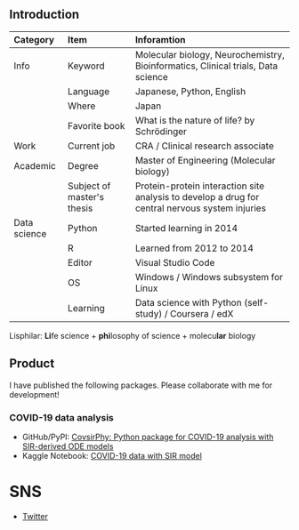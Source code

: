 ## Introduction
|Category|Item|Inforamtion|
|:--|:--|:--|
| Info | Keyword | Molecular biology, Neurochemistry, Bioinformatics, Clinical trials, Data science |
|| Language | Japanese, Python, English |
|| Where | Japan |
|| Favorite book | What is the nature of life? by Schrödinger |
| Work | Current job | CRA / Clinical research associate |
| Academic | Degree | Master of Engineering (Molecular biology) |
|| Subject of master's thesis | Protein-protein interaction site analysis to develop a drug for central nervous system injuries
| Data science | Python | Started learning in 2014 |
|| R | Learned from 2012 to 2014 |
|| Editor | Visual Studio Code |
|| OS | Windows / Windows subsystem for Linux |
|| Learning | Data science with Python (self-study) / Coursera / edX |

Lisphilar: **Li**fe science + **phi**losophy of science + molecu**lar** biology

## Product
I have published the following packages. Please collaborate with me for development!

### COVID-19 data analysis
- GitHub/PyPI: [CovsirPhy: Python package for COVID-19 analysis with SIR-derived ODE models](https://github.com/lisphilar/covid19-sir)
- Kaggle Notebook: [COVID-19 data with SIR model](https://www.kaggle.com/lisphilar/covid-19-data-with-sir-model)


# SNS
- [Twitter](https://twitter.com/lisphilar)


<!--
**lisphilar/lisphilar** is a ✨ _special_ ✨ repository because its `README.md` (this file) appears on your GitHub profile.

Here are some ideas to get you started:

- 🔭 I’m currently working on ...
- 🌱 I’m currently learning ...
- 👯 I’m looking to collaborate on ...
- 🤔 I’m looking for help with ...
- 💬 Ask me about ...
- 📫 How to reach me: ...
- 😄 Pronouns: ...
- ⚡ Fun fact: ...
-->
